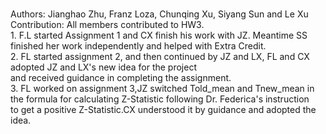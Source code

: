 <br/>Authors: Jianghao Zhu, Franz Loza, Chunqing Xu, Siyang Sun and Le Xu
<br/>Contribution: All members contributed to HW3.
<br/>1. F.L started Assignment 1 and CX finish his work with JZ. Meantime SS finished her work independently and helped with Extra Credit.
<br/>2. FL started assignment 2, and then continued by JZ and LX, FL and CX adopted JZ and LX's new idea for the project
<br/>and received guidance in completing the assignment. 
<br/>3. FL worked on assignment 3,JZ switched Told_mean and Tnew_mean in the formula for calculating Z-Statistic following Dr. Federica's instruction 
<br/>to get a positive Z-Statistic.CX understood it by guidance and adopted the idea.

